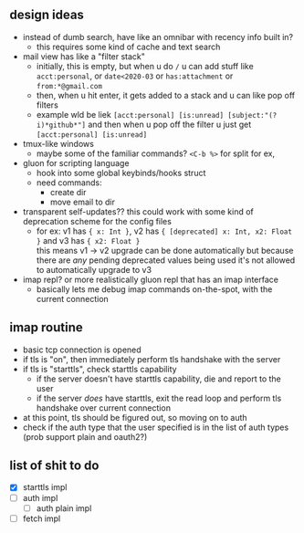 design ideas
---

- instead of dumb search, have like an omnibar with recency info built in?
  - this requires some kind of cache and text search
- mail view has like a "filter stack"
  - initially, this is empty, but when u do `/` u can add stuff like `acct:personal`, or `date<2020-03` or `has:attachment` or `from:*@gmail.com`
  - then, when u hit enter, it gets added to a stack and u can like pop off filters
  - example wld be liek `[acct:personal] [is:unread] [subject:"(?i)*github*"]` and then when u pop off the filter u just get `[acct:personal] [is:unread]`
- tmux-like windows
  - maybe some of the familiar commands? `<C-b %>` for split for ex,
- gluon for scripting language
  - hook into some global keybinds/hooks struct
  - need commands:
    - create dir
    - move email to dir
- transparent self-updates?? this could work with some kind of deprecation scheme for the config files
  - for ex: v1 has `{ x: Int }`, v2 has `{ [deprecated] x: Int, x2: Float }` and v3 has `{ x2: Float }`  
    this means v1 -> v2 upgrade can be done automatically but because there are _any_ pending deprecated values being used
    it's not allowed to automatically upgrade to v3
- imap repl? or more realistically gluon repl that has an imap interface
  - basically lets me debug imap commands on-the-spot, with the current connection

imap routine
---

- basic tcp connection is opened
- if tls is "on", then immediately perform tls handshake with the server
- if tls is "starttls", check starttls capability
  - if the server doesn't have starttls capability, die and report to the user
  - if the server _does_ have starttls, exit the read loop and perform tls handshake over current connection
- at this point, tls should be figured out, so moving on to auth
- check if the auth type that the user specified is in the list of auth types (prob support plain and oauth2?)


list of shit to do
---

- [x] starttls impl
- [ ] auth impl
  - [ ] auth plain impl
- [ ] fetch impl
